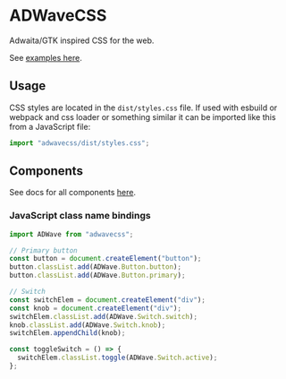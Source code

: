 # ADWaveCSS

Adwaita/GTK inspired CSS for the web.

See [examples here](http://adwave.qzz.io/).

## Usage

CSS styles are located in the `dist/styles.css` file. If used with esbuild or webpack and css loader or something similar it can be imported like this from a JavaScript file:

```js
import "adwavecss/dist/styles.css";
```

## Components

See docs for all components [here](./docs/README.md).

### JavaScript class name bindings

```js
import ADWave from "adwavecss";

// Primary button
const button = document.createElement("button");
button.classList.add(ADWave.Button.button);
button.classList.add(ADWave.Button.primary);

// Switch
const switchElem = document.createElement("div");
const knob = document.createElement("div");
switchElem.classList.add(ADWave.Switch.switch);
knob.classList.add(ADWave.Switch.knob);
switchElem.appendChild(knob);

const toggleSwitch = () => {
  switchElem.classList.toggle(ADWave.Switch.active);
};
```
